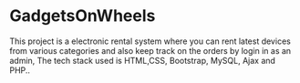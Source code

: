 # GadgetsOnWheels
This project is a electronic rental system where you can rent latest devices from various categories and also keep track on the orders by login in as an admin, The tech stack used is HTML,CSS, Bootstrap, MySQL, Ajax and PHP..
